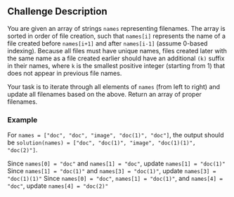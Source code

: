 ## Challenge Description

You are given an array of strings `names` representing filenames. The array is sorted in order of file creation, such that `names[i]` represents the name of a file created before `names[i+1]` and after `names[i-1]` (assume 0-based indexing). Because all files must have unique names, files created later with the same name as a file created earlier should have an additional `(k)` suffix in their names, where `k` is the smallest positive integer (starting from 1) that does not appear in previous file names.

Your task is to iterate through all elements of `names` (from left to right) and update all filenames based on the above. Return an array of proper filenames.

### Example

For `names = ["doc", "doc", "image", "doc(1)", "doc"]`, the output should be `solution(names) = ["doc", "doc(1)", "image", "doc(1)(1)", "doc(2)"]`.

Since `names[0] = "doc"` and `names[1] = "doc"`, update `names[1] = "doc(1)"`
Since `names[1] = "doc(1)"` and `names[3] = "doc(1)"`, update `names[3] = "doc(1)(1)"`
Since `names[0] = "doc"`, `names[1] = "doc(1)"`, and `names[4] = "doc"`, update `names[4] = "doc(2)"`